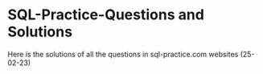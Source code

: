 # SQL-Practice-Questions and Solutions
Here is the solutions of all the questions in sql-practice.com websites (25-02-23)
